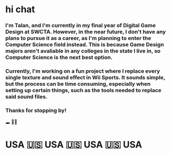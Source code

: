 # hi chat

###  I'm Talan, and I'm currently in my final year of Digital Game Design at SWCTA. However, in the near future, I don't have any plans to pursue it as a career, as I'm planning to enter the Computer Science field instead. This is because Game Design majors aren't avaliable in any colleges in the state I live in, so Computer Science is the next best option. 

### Currently, I'm working on a fun project where I replace every single texture and sound effect in Wii Sports. It sounds simple, but the process can be time consuming, especially when setting up certain things, such as the tools needed to replace said sound files.

### Thanks for stopping by!
🕳                  👨‍🦯

# USA 🇺🇸 USA 🇺🇸 USA 🇺🇸 USA
<!--
**Las4e/Las4e** is a ✨ _special_ ✨ repository because its `README.md` (this file) appears on your GitHub profile.

Here are some ideas to get you started:

- 🔭 I’m currently working on ...
- 🌱 I’m currently learning ...
- 👯 I’m looking to collaborate on ...
- 🤔 I’m looking for help with ...
- 💬 Ask me about ...
- 📫 How to reach me: ...
- 😄 Pronouns: ...
- ⚡ Fun fact: ...
-->
